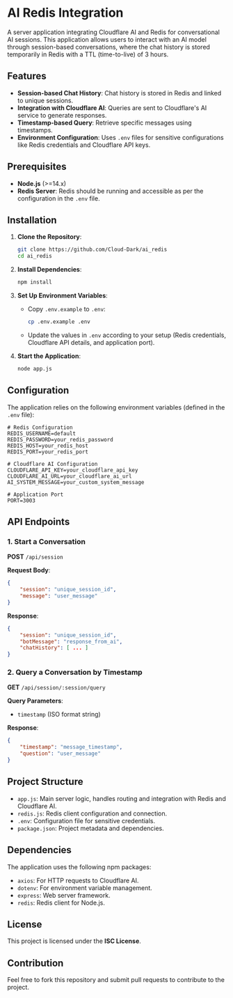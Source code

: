 # AI Redis Integration

A server application integrating Cloudflare AI and Redis for conversational AI sessions. This application allows users to interact with an AI model through session-based conversations, where the chat history is stored temporarily in Redis with a TTL (time-to-live) of 3 hours.

## Features

- **Session-based Chat History**: Chat history is stored in Redis and linked to unique sessions.
- **Integration with Cloudflare AI**: Queries are sent to Cloudflare's AI service to generate responses.
- **Timestamp-based Query**: Retrieve specific messages using timestamps.
- **Environment Configuration**: Uses `.env` files for sensitive configurations like Redis credentials and Cloudflare API keys.

## Prerequisites

- **Node.js** (>=14.x)
- **Redis Server**: Redis should be running and accessible as per the configuration in the `.env` file.

## Installation

1. **Clone the Repository**:
    ```bash
    git clone https://github.com/Cloud-Dark/ai_redis
    cd ai_redis
    ```

2. **Install Dependencies**:
    ```bash
    npm install
    ```

3. **Set Up Environment Variables**:
    - Copy `.env.example` to `.env`:
      ```bash
      cp .env.example .env
      ```
    - Update the values in `.env` according to your setup (Redis credentials, Cloudflare API details, and application port).

4. **Start the Application**:
    ```bash
    node app.js
    ```

## Configuration

The application relies on the following environment variables (defined in the `.env` file):

```env
# Redis Configuration
REDIS_USERNAME=default
REDIS_PASSWORD=your_redis_password
REDIS_HOST=your_redis_host
REDIS_PORT=your_redis_port

# Cloudflare AI Configuration
CLOUDFLARE_API_KEY=your_cloudflare_api_key
CLOUDFLARE_AI_URL=your_cloudflare_ai_url
AI_SYSTEM_MESSAGE=your_custom_system_message

# Application Port
PORT=3003
```

## API Endpoints

### 1. **Start a Conversation**
   **POST** `/api/session`

   **Request Body**:
   ```json
   {
       "session": "unique_session_id",
       "message": "user_message"
   }
   ```

   **Response**:
   ```json
   {
       "session": "unique_session_id",
       "botMessage": "response_from_ai",
       "chatHistory": [ ... ]
   }
   ```

### 2. **Query a Conversation by Timestamp**
   **GET** `/api/session/:session/query`

   **Query Parameters**:
   - `timestamp` (ISO format string)

   **Response**:
   ```json
   {
       "timestamp": "message_timestamp",
       "question": "user_message"
   }
   ```

## Project Structure

- `app.js`: Main server logic, handles routing and integration with Redis and Cloudflare AI.
- `redis.js`: Redis client configuration and connection.
- `.env`: Configuration file for sensitive credentials.
- `package.json`: Project metadata and dependencies.

## Dependencies

The application uses the following npm packages:

- `axios`: For HTTP requests to Cloudflare AI.
- `dotenv`: For environment variable management.
- `express`: Web server framework.
- `redis`: Redis client for Node.js.

## License

This project is licensed under the **ISC License**.

## Contribution

Feel free to fork this repository and submit pull requests to contribute to the project.
